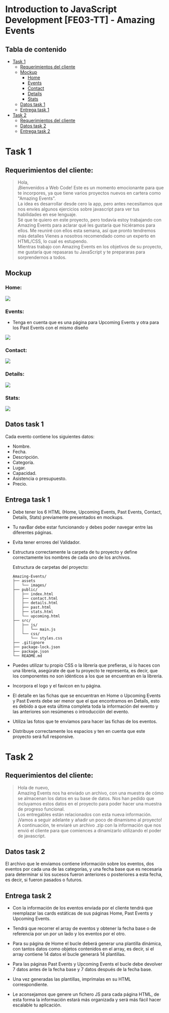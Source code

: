 # Introduction to JavaScript Development [FE03-TT] - Amazing Events

## Tabla de contenido
- [Task 1](#task-1)
    - [Requerimientos del cliente](#task-1)
    - [Mockup](#mockup)
        - [Home](#home)
        - [Events](#events)
        - [Contact](#contact)
        - [Details](#details)
        - [Stats](#stats)
    - [Datos task 1](#datos-task-1)
    - [Entrega task 1](#entrega-task-1)
- [Task 2](#task-2)
    - [Requerimientos del cliente](#task-2)
    - [Datos task 2](#datos-task-2)
    - [Entrega task 2](#entrega-task-2)

# Task 1

## Requerimientos del cliente:

> Hola,  
¡Bienvenidos a Web Code! Este es un momento emocionante para que te incorpores, ya que tiene varios proyectos nuevos en cartera como "Amazing Events".  
La idea es desarrollar desde cero la app, pero antes necesitamos que nos envíes algunos ejercicios sobre javascript para ver tus habilidades en ese lenguaje.  
Sé que te quiero en este proyecto, pero todavía estoy trabajando con Amazing Events para aclarar qué les gustaría que hiciéramos para ellos. Me reuniré con ellos esta semana, así que pronto tendremos más detalles Vienes a nosotros recomendado como un experto en HTML/CSS, lo cual es estupendo.  
Mientras trabajo con Amazing Events en los objetivos de su proyecto, me gustaría que repasaras tu JavaScript y te prepararas para sorprendernos a todos.

## Mockup

### Home:
![](./mockup/HOME.png)

### Events:
- Tenga en cuenta que es una página para Upcoming Events y otra para los Past Events con el mismo diseño

![](./mockup/EVENTS.png)
### Contact:
![](./mockup/CONTACT.png)

### Details:
![](./mockup/DETAILS.png)

### Stats:
![](./mockup/STATS.png)

## Datos task 1

Cada evento contiene los siguientes datos:
* Nombre.
* Fecha.
* Descripción.
* Categoría.
* Lugar.
* Capacidad.
* Asistencia o presupuesto.
* Precio.

## Entrega task 1
- Debe tener los 6 HTML (Home, Upcoming Events, Past Events, Contact, Details, Stats) previamente presentados en mockups.

- Tu navBar debe estar funcionando y debes poder navegar entre las diferentes páginas. 

- Evita tener errores del Validador.

- Estructura correctamente la carpeta de tu proyecto y define correctamente los nombres de cada uno de los archivos.

    Estructura de carpetas del proyecto:
    ```
    Amazing-Events/
    ├── assets
    │   └── images/
    ├── public/
    │   ├── index.html
    │   ├── contact.html
    │   ├── details.html
    │   ├── past.html
    │   ├── stats.html
    │   └── upcoming.html
    ├── src/
    │   ├── js/
    │   │   └── main.js
    │   └── css/
    │       └── styles.css
    ├── .gitignore
    ├── package-lock.json
    ├── package.json
    └── README.md
    ```

- Puedes utilizar tu propio CSS o la librería que prefieras, si lo haces con una librería, asegúrate de que tu proyecto te representa, es decir, que los componentes no son idénticos a los que se encuentran en la librería.

- Incorpora el logo y el favicon en tu página.

- El detalle en las fichas que se encuentran en Home o Upcoming Events y Past Events debe ser menor que el que encontramos en Details, esto es debido a que esta última completa toda la información del evento y las anteriores son resúmenes o introducción del evento.

- Utiliza las fotos que te enviamos para hacer las fichas de los eventos.

- Distribuye correctamente los espacios y ten en cuenta que este proyecto será full responsive.

# Task 2

## Requerimientos del cliente:

> Hola de nuevo,  
Amazing Events nos ha enviado un archivo, con una muestra de cómo se almacenan los datos en su base de datos. Nos han pedido que incluyamos estos datos en el proyecto para poder hacer una muestra de progreso funcional.  
Los entregables están relacionados con esta nueva información. ¡Vamos a seguir adelante y añadir un poco de dinamismo al proyecto!  
A continuación, te enviaré un archivo .zip con la información que nos envió el cliente para que comiences a dinamizarlo utilizando el poder de javascript.

## Datos task 2

El archivo que le enviamos contiene información sobre los eventos, dos eventos por cada una de las categorías, y una fecha base que es necesaria para determinar si los sucesos fueron anteriores o posteriores a esta fecha, es decir, si fueron pasados o futuros.

## Entrega task 2

- Con la información de los eventos enviada por el cliente tendrá que reemplazar las cards estáticas de sus páginas Home, Past Events y Upcoming Events.

- Tendrá que recorrer el array de eventos y obtener la fecha base o de referencia por un por un lado y los eventos por el otro.

- Para su página de Home el bucle deberá generar una plantilla dinámica, con tantos datos como objetos contenidos en el array, es decir, si el array contiene 14 datos el bucle generará 14 plantillas.

- Para las páginas Past Events y Upcoming Events el bucle debe devolver 7 datos antes de la fecha base y 7 datos después de la fecha base.

- Una vez generadas las plantillas, imprímalas en su HTML correspondiente.

- Le aconsejamos que genere un fichero JS para cada página HTML, de esta forma la información estará más organizada y será más fácil hacer escalable tu aplicación.